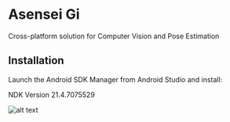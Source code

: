 
# Asensei Gi

Cross-platform solution for Computer Vision and Pose Estimation


## Installation

Launch the Android SDK Manager from Android Studio and install:

NDK Version 21.4.7075529

![alt text](https://github.com//[reponame]/blob/[branch]/docs/asensei/images/ndk.png?raw=true)


